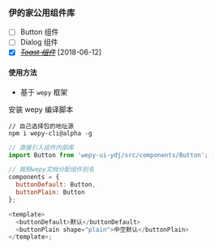 ### 伊的家公用组件库

- [ ] Button 组件
- [ ] Dialog 组件
- [x] ~~_[Toast 组件](./docs/toast.md)_~~ [2018-06-12]

#### 使用方法

- 基于 `wepy` 框架

安装 wepy 编译脚本

```
// 自己选择包的地址源
npm i wepy-cli@alpha -g
```

```js
// 直接引入组件内部库
import Button from 'wepy-ui-ydj/src/components/Button';

// 按照wepy文档分配组件别名
components = {
  buttonDefault: Button,
  buttonPlain: Button
};

<template>
  <buttonDefault>默认</buttonDefault>
  <buttonPlain shape="plain">中空默认</buttonPlain>
</template>;
```
